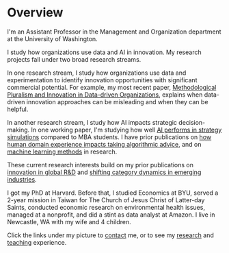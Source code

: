 # Overview

I'm an Assistant Professor in the Management and Organization department at the University of Washington.

I study how organizations use data and AI in innovation. My research projects fall under two broad research streams.

In one research stream, I study how organizations use data and experimentation to identify innovation opportunities with significant commercial potential. For example, my most recent paper, <a href="https://journals.sagepub.com/doi/10.1177/00018392251313737" target="_blank">Methodological Pluralism and Innovation in Data-driven Organizations</a>, explains when data-driven innovation approaches can be misleading and when they can be helpful.

In another research stream, I study how AI impacts strategic decision-making. In one working paper, I'm studying how well <a href="https://papers.ssrn.com/sol3/papers.cfm?abstract_id=5239555" target="_blank">AI performs in strategy simulations</a> compared to MBA students. I have prior publications on <a href="https://pubsonline.informs.org/doi/abs/10.1287/orsc.2021.1554" target="_blank">how human domain experience impacts taking algorithmic advice</a>, and on <a href="https://onlinelibrary.wiley.com/doi/abs/10.1002/smj.3215" target="_blank">machine learning methods</a> in research.

These current research interests build on my prior publications on <a href="https://link.springer.com/article/10.1057/s41267-022-00570-2" target="_blank">innovation in global R&D</a> and <a href="https://pubsonline.informs.org/doi/abs/10.1287/stsc.2021.0130" target="_blank">shifting category dynamics in emerging industries</a>.  
  
I got my PhD at Harvard. Before that, I studied Economics at BYU, served a 2-year mission in Taiwan for The Church of Jesus Christ of Latter-day Saints, conducted economic research on environmental health issues, managed at a nonprofit, and did a stint as data analyst at Amazon. I live in Newcastle, WA with my wife and 4 children.
  
Click the links under my picture to <a href="https://ryantallen.com/contact/" target="_blank">contact</a> me, or to see my <a href="https://ryantallen.com/research/" target="_blank">research</a> and <a href="https://ryantallen.com/teaching/" target="_blank">teaching</a> experience.
